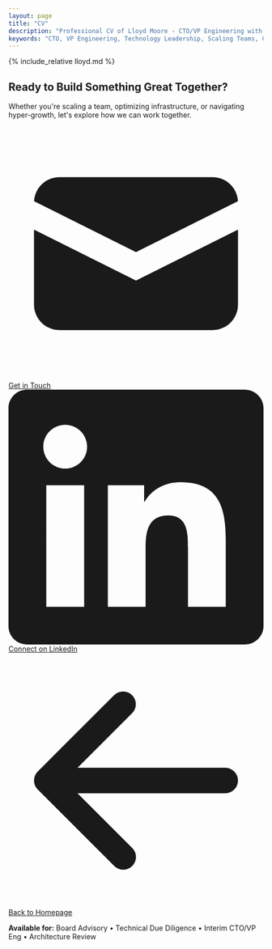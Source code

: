 ```yaml
---
layout: page
title: "CV"
description: "Professional CV of Lloyd Moore - CTO/VP Engineering with experience scaling teams from 10 to 187, achieving $3.25B valuation, and reducing cloud costs by 70%."
keywords: "CTO, VP Engineering, Technology Leadership, Scaling Teams, Cloud Architecture, DevOps, SRE, Blockchain, Fintech"
---
```


<link rel="stylesheet" href="{{ '/assets/css/resume.css' | relative_url }}">

<!-- SEO and Social Meta Tags -->
<meta property="og:title" content="Lloyd Moore - CTO/VP Engineering CV">
<meta property="og:description" content="Engineering executive who scales teams, platforms and revenue. Grew engineering headcount 10→187, underpinned a $3.25B valuation, and cut cloud spend 70%.">
<meta property="og:type" content="profile">
<meta property="og:url" content="https://lloydmoore.com/cv">
<meta name="twitter:card" content="summary">
<meta name="twitter:title" content="Lloyd Moore - CTO/VP Engineering CV">
<meta name="twitter:description" content="Engineering executive who scales teams, platforms and revenue. Experienced in scaling from startups to $3.25B valuations.">

<!-- JSON-LD Structured Data -->
<script type="application/ld+json">
{
  "@context": "https://schema.org",
  "@type": "Person",
  "name": "Lloyd Moore",
  "jobTitle": ["CTO", "VP Engineering", "Engineering Consultant"],
  "description": "Engineering executive who scales teams, platforms and revenue. Experienced in scaling teams from 10 to 187 engineers.",
  "email": "lloyd@lloydmoore.com",
  "telephone": "+44-7399-429-659",
  "url": "https://lloydmoore.com",
  "sameAs": [
    "https://linkedin.com/in/moorelloyd",
    "https://lloydmoore.com/cv"
  ],
  "worksFor": {
    "@type": "Organization",
    "name": "Engineering Consultant"
  },
  "hasOccupation": {
    "@type": "Occupation",
    "name": "Chief Technology Officer",
    "description": "Technology leadership, team scaling, infrastructure architecture, and business strategy"
  },
  "knowsAbout": [
    "Technology Leadership",
    "Team Scaling",
    "Cloud Architecture", 
    "DevOps",
    "Site Reliability Engineering",
    "Blockchain Technology",
    "Fintech",
    "Kubernetes",
    "AWS",
    "Azure",
    "GCP"
  ]
}
</script>

{% include_relative lloyd.md %}

<section class="cv-cta-section">
  <div class="cv-cta-container">
    <h2>Ready to Build Something Great Together?</h2>
    <p>Whether you're scaling a team, optimizing infrastructure, or navigating hyper-growth, let's explore how we can work together.</p>
    <div class="cv-cta-buttons">
      <a href="mailto:lloyd@lloydmoore.com" class="btn btn-primary">
        <svg class="btn-icon" viewBox="0 0 20 20" fill="currentColor"><path d="M2.003 5.884L10 9.882l7.997-3.998A2 2 0 0016 4H4a2 2 0 00-1.997 1.884z"/><path d="M18 8.118l-8 4-8-4V14a2 2 0 002 2h12a2 2 0 002-2V8.118z"/></svg>
        Get in Touch
      </a>
      <a href="https://www.linkedin.com/in/moorelloyd" class="btn btn-secondary">
        <svg class="btn-icon" viewBox="0 0 24 24" fill="currentColor"><path d="M20.447 20.452h-3.554v-5.569c0-1.328-.027-3.037-1.852-3.037-1.853 0-2.136 1.445-2.136 2.939v5.667H9.351V9h3.414v1.561h.046c.477-.9 1.637-1.85 3.37-1.85 3.601 0 4.267 2.37 4.267 5.455v6.286zM5.337 7.433c-1.144 0-2.063-.926-2.063-2.065 0-1.138.92-2.063 2.063-2.063 1.14 0 2.064.925 2.064 2.063 0 1.139-.925 2.065-2.064 2.065zm1.782 13.019H3.555V9h3.564v11.452zM22.225 0H1.771C.792 0 0 .774 0 1.729v20.542C0 23.227.792 24 1.771 24h20.451C23.2 24 24 23.227 24 22.271V1.729C24 .774 23.2 0 22.222 0h.003z"/></svg>
        Connect on LinkedIn
      </a>
      <a href="/" class="btn btn-outline">
        <svg class="btn-icon" viewBox="0 0 20 20" fill="currentColor"><path fill-rule="evenodd" d="M9.707 16.707a1 1 0 01-1.414 0l-6-6a1 1 0 010-1.414l6-6a1 1 0 011.414 1.414L5.414 9H17a1 1 0 110 2H5.414l4.293 4.293a1 1 0 010 1.414z" clip-rule="evenodd"/></svg>
        Back to Homepage
      </a>
    </div>
    <div class="cta-additional-info">
      <p><strong>Available for:</strong> Board Advisory • Technical Due Diligence • Interim CTO/VP Eng • Architecture Review</p>
    </div>
  </div>
</section>
